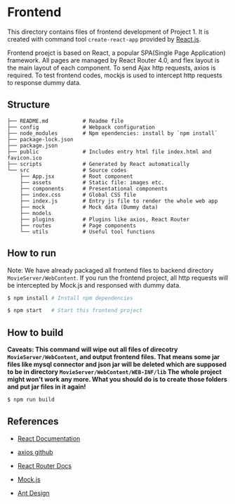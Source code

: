 # Frontend

This directory contains files of frontend development of Project 1. It is created with command tool `create-react-app` provided by [React.js](https://reactjs.org/).

Frontend proejct is based on React, a popular SPA(Single Page Application) framework. All pages are managed by React Router 4.0, and flex layout is the main layout of each component. To send Ajax http requests, axios is required. To test frontend codes, mockjs is used to intercept http requests to response dummy data.

## Structure

```tree
├── README.md           # Readme file
├── config              # Webpack configuration
├── node_modules        # Npm ependencies: install by `npm install`
├── package-lock.json
├── package.json
├── public              # Includes entry html file index.html and favicon.ico
├── scripts             # Generated by React automatically
└── src                 # Source codes
    ├── App.jsx         # Root component
    ├── assets          # Static file: images etc.
    ├── components      # Presentational components
    ├── index.css       # Global CSS file
    ├── index.js        # Entry js file to render the whole web app
    ├── mock            # Mock data (Dummy data)
    ├── models          
    ├── plugins         # Plugins like axios, React Router
    ├── routes          # Page components
    └── utils           # Useful tool functions
```

## How to run

Note: We have already packaged all frontend files to backend directory `MovieServer/WebContent`. If you run the frontend project, all http requests will be intercepted by Mock.js and responsed with dummy data.

```bash
$ npm install # Install npm dependencies

$ npm start   # Start this frontend project
```

## How to build

**Caveats: This command will wipe out all files of direcotry `MovieServer/WebContent`, and output frontend files. That means some jar files like mysql connector and json jar will be deleted which are supposed to be in directory `MovieServer/WebContent/WEB-INF/lib` The whole project might won't work any more. What you should do is to create those folders and put jar files in it again!**

```bash
$ npm run build
```

## References

- [React Documentation](https://reactjs.org/)

- [axios github](https://github.com/axios/axios)

- [React Router Docs](https://reacttraining.com/react-router/)

- [Mock.js](https://github.com/nuysoft/Mock)

- [Ant Design](https://ant.design/)
